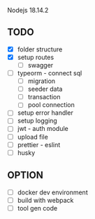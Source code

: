 Nodejs 18.14.2

## TODO

- [x] folder structure
- [x] setup routes
  - [ ] swagger
- [ ] typeorm - connect sql
  - [ ] migration
  - [ ] seeder data
  - [ ] transaction
  - [ ] pool connection
- [ ] setup error handler
- [ ] setup logging
- [ ] jwt - auth module
- [ ] upload file
- [ ] prettier - eslint
- [ ] husky

## OPTION

- [ ] docker dev environment
- [ ] build with webpack
- [ ] tool gen code
